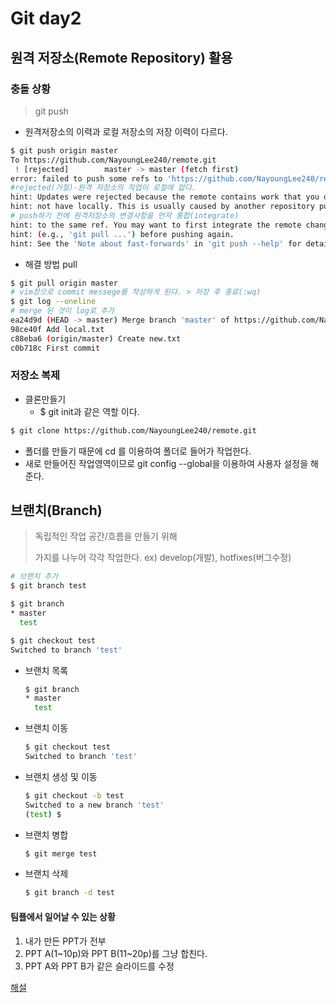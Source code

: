# Git day2

## 원격 저장소(Remote Repository) 활용

### 충돌 상황

> git push 

* 원격저장소의 이력과 로컬 저장소의 저장 이력이 다르다.

```bash
$ git push origin master
To https://github.com/NayoungLee240/remote.git
 ! [rejected]        master -> master (fetch first)
error: failed to push some refs to 'https://github.com/NayoungLee240/remote.git'
#rejected(거절)-원격 저장소의 작업이 로컬에 없다.
hint: Updates were rejected because the remote contains work that you do
hint: not have locally. This is usually caused by another repository pushing
# push하기 전에 원격저장소의 변경사항을 먼저 통합(integrate)
hint: to the same ref. You may want to first integrate the remote changes
hint: (e.g., 'git pull ...') before pushing again.
hint: See the 'Note about fast-forwards' in 'git push --help' for details.
```

* 해결 방법 pull

```bash
$ git pull origin master
# vim창으로 commit messege를 작성하게 된다. > 저장 후 종료(:wq)
$ git log --oneline
# merge 된 것이 log로 추가
ea24d9d (HEAD -> master) Merge branch 'master' of https://github.com/NayoungLee240/remote into master
98ce40f Add local.txt
c88eba6 (origin/master) Create new.txt
c0b718c First commit
```

### 저장소 복제

* 클론만들기
  * $ git init과 같은 역할 이다.

```bash
$ git clone https://github.com/NayoungLee240/remote.git
```

* 폴더를 만들기 때문에 cd 를 이용하여 폴더로 들어가 작업한다.
* 새로 만들어진 작업영역이므로 git config --global을 이용하여 사용자 설정을 해준다.

## 브랜치(Branch)

> 독립적인 작업 공간/흐름을 만들기 위해
>
> 가지를 나누어 각각 작업한다. ex) develop(개발), hotfixes(버그수정)

```bash
# 브랜치 추가
$ git branch test

$ git branch
* master
  test

$ git checkout test
Switched to branch 'test'

```



* 브랜치 목록

  ```bash
  $ git branch
  * master
    test
  ```

* 브랜치 이동

  ```bash
  $ git checkout test
  Switched to branch 'test'
  ```

  

* 브랜치 생성 및 이동

  ```bash
  $ git checkout -b test
  Switched to a new branch 'test'
  (test) $
  ```

* 브랜치 병합

  ```bash
  $ git merge test
  ```

* 브랜치 삭제

  ```bash
  $ git branch -d test
  ```

  

#### 팀플에서 일어날 수 있는 상황

1. 내가 만든 PPT가 전부
2. PPT A(1~10p)와 PPT B(11~20p)를 그냥 합친다.
3. PPT A와 PPT B가 같은 슬라이드를 수정

[해설](./branch.md)

